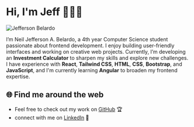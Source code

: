 # Hi, I'm Jeff 👋👨‍💻

![Jefferson Belardo](https://github.com/user-attachments/assets/349163ac-1052-46c1-8327-f99a044b25b8)

I’m Neil Jefferson A. Belardo, a 4th year Computer Science student passionate about frontend development. I enjoy building user-friendly interfaces and working on creative web projects. Currently, I’m developing an **Investment Calculator** to sharpen my skills and explore new challenges. I have experience with **React**, **Tailwind CSS**, **HTML**, **CSS**, **Bootstrap**, and **JavaScript**, and I'm currently learning **Angular** to broaden my frontend expertise. 

## 🌐 Find me around the web  
- Feel free to check out my work on [GitHub](https://github.com/jeffrsnblrdoo) 🏆 
- connect with me on [LinkedIn](https://www.linkedin.com/in/jeffrsnblrdo) 💼 
